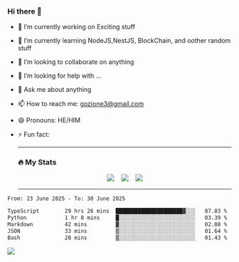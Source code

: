 ### Hi there 👋

<!--
**charlieScript/charlieScript** is a ✨ _special_ ✨ repository because its `README.md` (this file) appears on your GitHub profile.

Here are some ideas to get you started: -->

- 🔭 I’m currently working on Exciting stuff
- 🌱 I’m currently learning NodeJS,NestJS, BlockChain, and oother random stuff
- 👯 I’m looking to collaborate on anything
- 🤔 I’m looking for help with ...
- 💬 Ask me about anything
- 📫 How to reach me: gozione3@gmail.com
- 😄 Pronouns: HE/HIM
- ⚡ Fun fact:


  ---

  ### :fire: My Stats

  <div id="stats" align="center">
  <img src="http://github-readme-streak-stats.herokuapp.com?user=charlieScript&theme=dark&date_format=M%20j%5B%2C%20Y%5D" />&nbsp;&nbsp;&nbsp;
  <img src="https://github-readme-stats.vercel.app/api/top-langs/?username=charlieScript&layout=compact&theme=vision-friendly-dark"/>&nbsp;&nbsp;&nbsp;
  <img src="https://github-readme-stats.vercel.app/api?username=charlieScript&show_icons=true&theme=radical"/>
  </div>

  ---



<!--START_SECTION:waka-->

```txt
From: 23 June 2025 - To: 30 June 2025

TypeScript        29 hrs 26 mins  █████████████████████▓░░░   87.03 %
Python            1 hr 8 mins     █░░░░░░░░░░░░░░░░░░░░░░░░   03.39 %
Markdown          42 mins         ▓░░░░░░░░░░░░░░░░░░░░░░░░   02.08 %
JSON              33 mins         ▒░░░░░░░░░░░░░░░░░░░░░░░░   01.64 %
Bash              28 mins         ▒░░░░░░░░░░░░░░░░░░░░░░░░   01.43 %
```

<!--END_SECTION:waka-->
![](https://komarev.com/ghpvc/?username=charlieScript)
